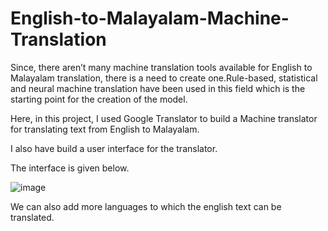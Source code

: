 # English-to-Malayalam-Machine-Translation
Since, there aren’t many machine translation tools available for English to Malayalam translation, there is a need to create one.Rule-based, statistical and neural machine translation have been used in this field which is the starting point for the creation of the model.

Here, in this project, I used Google Translator to build a Machine translator for translating text from English to Malayalam. 

I also have build a user interface for the translator.

The interface is given below.


![image](https://user-images.githubusercontent.com/114398530/207675868-062da88d-3ea3-4e0c-b72a-ba5099449b9e.png)


We can also add more languages to which the english text can be translated.
